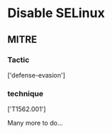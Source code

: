 # Disable SELinux

## MITRE

### Tactic
['defense-evasion']

### technique
['T1562.001']

Many more to do...
